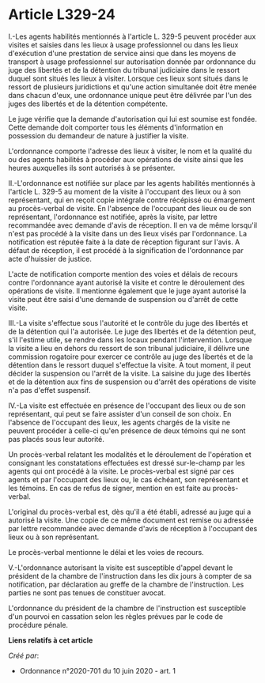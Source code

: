 # Article L329-24

I.-Les agents habilités mentionnés à l'article L. 329-5 peuvent procéder aux visites et saisies dans les lieux à usage
professionnel ou dans les lieux d'exécution d'une prestation de service ainsi que dans les moyens de transport à usage
professionnel sur autorisation donnée par ordonnance du juge des libertés et de la détention du tribunal judiciaire dans le
ressort duquel sont situés les lieux à visiter. Lorsque ces lieux sont situés dans le ressort de plusieurs juridictions et
qu'une action simultanée doit être menée dans chacun d'eux, une ordonnance unique peut être délivrée par l'un des juges des
libertés et de la détention compétente.

Le juge vérifie que la demande d'autorisation qui lui est soumise est fondée. Cette demande doit comporter tous les éléments
d'information en possession du demandeur de nature à justifier la visite.

L'ordonnance comporte l'adresse des lieux à visiter, le nom et la qualité du ou des agents habilités à procéder aux
opérations de visite ainsi que les heures auxquelles ils sont autorisés à se présenter.

II.-L'ordonnance est notifiée sur place par les agents habilités mentionnés à l'article L. 329-5 au moment de la visite à
l'occupant des lieux ou à son représentant, qui en reçoit copie intégrale contre récépissé ou émargement au procès-verbal de
visite. En l'absence de l'occupant des lieux ou de son représentant, l'ordonnance est notifiée, après la visite, par lettre
recommandée avec demande d'avis de réception. Il en va de même lorsqu'il n'est pas procédé à la visite dans un des lieux
visés par l'ordonnance. La notification est réputée faite à la date de réception figurant sur l'avis. A défaut de réception,
il est procédé à la signification de l'ordonnance par acte d'huissier de justice.

L'acte de notification comporte mention des voies et délais de recours contre l'ordonnance ayant autorisé la visite et contre
le déroulement des opérations de visite. Il mentionne également que le juge ayant autorisé la visite peut être saisi d'une
demande de suspension ou d'arrêt de cette visite.

III.-La visite s'effectue sous l'autorité et le contrôle du juge des libertés et de la détention qui l'a autorisée. Le juge
des libertés et de la détention peut, s'il l'estime utile, se rendre dans les locaux pendant l'intervention. Lorsque la
visite a lieu en dehors du ressort de son tribunal judiciaire, il délivre une commission rogatoire pour exercer ce contrôle
au juge des libertés et de la détention dans le ressort duquel s'effectue la visite. A tout moment, il peut décider la
suspension ou l'arrêt de la visite. La saisine du juge des libertés et de la détention aux fins de suspension ou d'arrêt des
opérations de visite n'a pas d'effet suspensif.

IV.-La visite est effectuée en présence de l'occupant des lieux ou de son représentant, qui peut se faire assister d'un
conseil de son choix. En l'absence de l'occupant des lieux, les agents chargés de la visite ne peuvent procéder à celle-ci
qu'en présence de deux témoins qui ne sont pas placés sous leur autorité.

Un procès-verbal relatant les modalités et le déroulement de l'opération et consignant les constatations effectuées est
dressé sur-le-champ par les agents qui ont procédé à la visite. Le procès-verbal est signé par ces agents et par l'occupant
des lieux ou, le cas échéant, son représentant et les témoins. En cas de refus de signer, mention en est faite au procès-
verbal.

L'original du procès-verbal est, dès qu'il a été établi, adressé au juge qui a autorisé la visite. Une copie de ce même
document est remise ou adressée par lettre recommandée avec demande d'avis de réception à l'occupant des lieux ou à son
représentant.

Le procès-verbal mentionne le délai et les voies de recours.

V.-L'ordonnance autorisant la visite est susceptible d'appel devant le président de la chambre de l'instruction dans les dix
jours à compter de sa notification, par déclaration au greffe de la chambre de l'instruction. Les parties ne sont pas tenues
de constituer avocat.

L'ordonnance du président de la chambre de l'instruction est susceptible d'un pourvoi en cassation selon les règles prévues
par le code de procédure pénale.

**Liens relatifs à cet article**

_Créé par_:

  - Ordonnance n°2020-701 du 10 juin 2020 - art. 1
